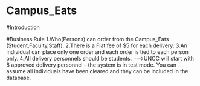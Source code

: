 # Campus_Eats

#Introduction









#Business Rule 
1.Who(Persons) can order from the Campus_Eats (Student,Faculty,Staff).
2.There is a Flat fee of $5 for each delivery.
3.An individual can place only one order and each order is tied to each person only.
4.All delivery personnels  should be students.
===>UNCC will start with 8 approved delivery personnel – the system is in test 
mode.  You can assume all individuals have been cleared and they can be 
included in the database.  






